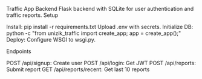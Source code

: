 Traffic App Backend
Flask backend with SQLite for user authentication and traffic reports.
Setup

Install: pip install -r requirements.txt
Upload .env with secrets.
Initialize DB: python -c "from unizik_traffic import create_app; app = create_app();"
Deploy: Configure WSGI to wsgi.py.

Endpoints

POST /api/signup: Create user
POST /api/login: Get JWT
POST /api/reports: Submit report
GET /api/reports/recent: Get last 10 reports
